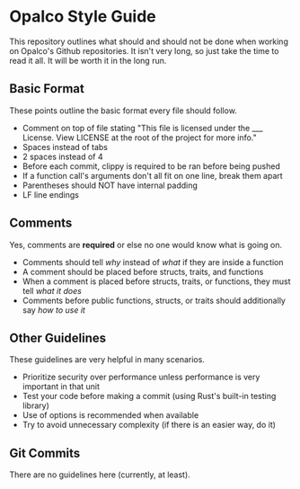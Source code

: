 # Opalco Style Guide

This repository outlines what should and should not be done when working on Opalco's Github repositories. It isn't very long, so just take the time to read it all. It will be worth it in the long run.

## **Basic Format**

These points outline the basic format every file should follow.

- Comment on top of file stating "This file is licensed under the \_\_\_ License. View LICENSE at the root of the project for more info."
- Spaces instead of tabs
- 2 spaces instead of 4
- Before each commit, clippy is required to be ran before being pushed
- If a function call's arguments don't all fit on one line, break them apart
- Parentheses should NOT have internal padding
- LF line endings

## **Comments**

Yes, comments are **required** or else no one would know what is going on.

- Comments should tell _why_ instead of _what_ if they are inside a function
- A comment should be placed before structs, traits, and functions
- When a comment is placed before structs, traits, or functions, they must tell _what it does_
- Comments before public functions, structs, or traits should additionally say _how to use it_

## **Other Guidelines**

These guidelines are very helpful in many scenarios.

- Prioritize security over performance unless performance is very important in that unit
- Test your code before making a commit (using Rust's built-in testing library)
- Use of options is recommended when available
- Try to avoid unnecessary complexity (if there is an easier way, do it)

## **Git Commits**

There are no guidelines here (currently, at least).
